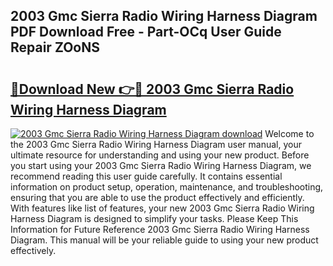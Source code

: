 ## 2003 Gmc Sierra Radio Wiring Harness Diagram PDF Download Free - Part-OCq User Guide Repair ZOoNS

# <h2><a href="http://dfn7ii.blite.top/?on=2003+Gmc+Sierra+Radio+Wiring+Harness+Diagram">🔗Download New 👉🔴 2003 Gmc Sierra Radio Wiring Harness Diagram</a></h2>

[![2003 Gmc Sierra Radio Wiring Harness Diagram download](https://i.imgur.com/lujVjoI.png)](http://dfn7ii.blite.top/?on=2003+Gmc+Sierra+Radio+Wiring+Harness+Diagram)
Welcome to the 2003 Gmc Sierra Radio Wiring Harness Diagram user manual, your ultimate resource for understanding and using your new product. Before you start using your 2003 Gmc Sierra Radio Wiring Harness Diagram, we recommend reading this user guide carefully. It contains essential information on product setup, operation, maintenance, and troubleshooting, ensuring that you are able to use the product effectively and efficiently. With features like list of features, your new 2003 Gmc Sierra Radio Wiring Harness Diagram is designed to simplify your tasks. Please Keep This Information for Future Reference 2003 Gmc Sierra Radio Wiring Harness Diagram. This manual will be your reliable guide to using your new product effectively.
